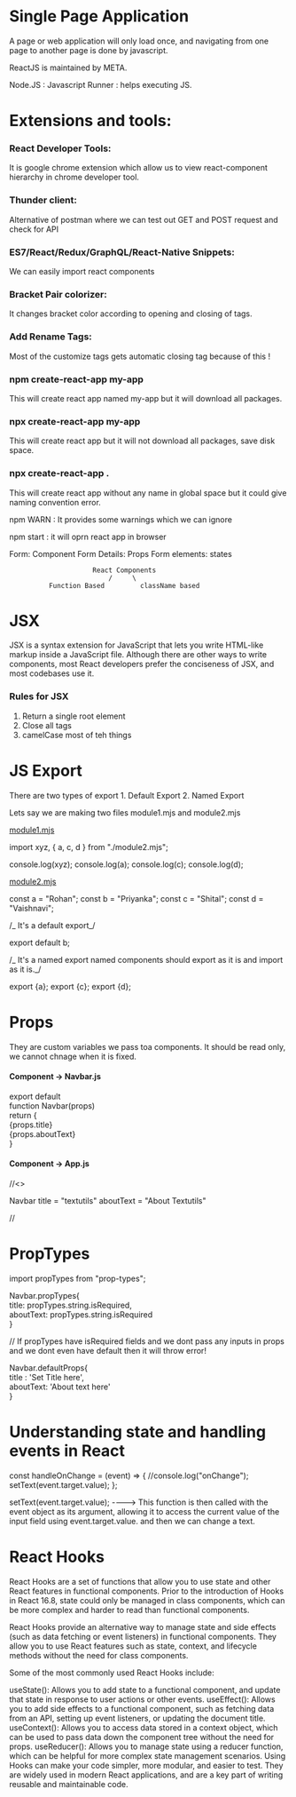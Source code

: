 <h1>Single Page Application</h1>

A page or web application will only load once, and navigating from one page to another page is done by javascript.

ReactJS is maintained by META.

Node.JS : Javascript Runner : helps executing JS.

<h1>Extensions and tools:</h1>

<h3>React Developer Tools:</h3>

It is google chrome extension which allow us to view react-component hierarchy in chrome developer tool.

<h3>Thunder client:</h3>

Alternative of postman where we can test out GET and POST request and check for API

<h3>ES7/React/Redux/GraphQL/React-Native Snippets:</h3>

We can easily import react components

<h3>Bracket Pair colorizer:</h3>

It changes bracket color according to opening and closing of tags.

<h3>Add Rename Tags:</h3>

Most of the customize tags gets automatic closing tag because of this !

<h3>npm create-react-app my-app</h3>
This will create react app named my-app but it will download all packages.

<h3>npx create-react-app my-app</h3>
This will create react app but it will not download all packages, save disk space.

<h3>npx create-react-app .</h3>
This will create react app without any name in global space but it could give naming convention error.

npm WARN : It provides some warnings which we can ignore

npm start : it will oprn react app in browser

Form: Component
Form Details: Props
Form elements: states

                         React Components
                             /     \
              Function Based         className based

<h1>JSX</h1>

<p>JSX is a syntax extension for JavaScript that lets you write HTML-like markup inside a JavaScript file. Although there are other ways to write components, most React developers prefer the conciseness of JSX, and most codebases use it.</p>

<h3>Rules for JSX</h3>

1. Return a single root element
2. Close all tags
3. camelCase most of teh things

<h1> JS Export </h1>

<p>There are two types of export
   1. Default Export
   2. Named Export </p>

<p>Lets say we are making two files module1.mjs and module2.mjs

<u>module1.mjs</u>

import xyz, { a, c, d } from "./module2.mjs";

console.log(xyz);
console.log(a);
console.log(c);
console.log(d);

<u>module2.mjs</u>

const a = "Rohan";
const b = "Priyanka";
const c = "Shital";
const d = "Vaishnavi";

/_ It's a default export_/

export default b;

/_ It's a named export
named components should export as it is and import as it is._/

export {a};
export {c};
export {d};</p>

<h1> Props </h1>
<p> They are custom variables we pass toa components. It should be read only, we cannot chnage when it is fixed. </p>

<h4> Component -> Navbar.js </h4>

export default </br>
function Navbar(props) </br>
return { </br>
{props.title} </br>
{props.aboutText}  </br>
} </br>

<h4> Component -> App.js </h4>
//<>
<p> Navbar title = "textutils" aboutText = "About Textutils"  </p>
//</>

<h1> PropTypes </h1>

import propTypes from "prop-types"; </br>

Navbar.propTypes{ </br>
title: propTypes.string.isRequired, </br>
aboutText: propTypes.string.isRequired </br>
} </br>

// If propTypes have isRequired fields and we dont pass any inputs in props and we dont even have default then it will throw error!

Navbar.defaultProps{ </br>
title : 'Set Title here', </br>
aboutText: 'About text here' </br>
}</br>

<h1> Understanding state and handling events in React </h1>

 const handleOnChange = (event) => {
    //console.log("onChange");
    setText(event.target.value);
  };
  
  setText(event.target.value); ----> This function is then called with the event object as its argument, allowing it to access the current value of the input field using event.target.value. and then we can change a text.
  
  
<h1> React Hooks </h1>

React Hooks are a set of functions that allow you to use state and other React features in functional components. Prior to the introduction of Hooks in React 16.8, state could only be managed in class components, which can be more complex and harder to read than functional components.

React Hooks provide an alternative way to manage state and side effects (such as data fetching or event listeners) in functional components. They allow you to use React features such as state, context, and lifecycle methods without the need for class components.

Some of the most commonly used React Hooks include:

useState(): Allows you to add state to a functional component, and update that state in response to user actions or other events.
useEffect(): Allows you to add side effects to a functional component, such as fetching data from an API, setting up event listeners, or updating the document title.
useContext(): Allows you to access data stored in a context object, which can be used to pass data down the component tree without the need for props.
useReducer(): Allows you to manage state using a reducer function, which can be helpful for more complex state management scenarios.
Using Hooks can make your code simpler, more modular, and easier to test. They are widely used in modern React applications, and are a key part of writing reusable and maintainable code.
